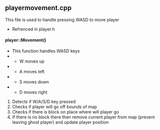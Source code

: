 ## playermovement.cpp

This file is used to handle pressing WASD to move player
- Refrenced in player.h

#### player::Movement()
- This function handles WASD keys
- - W moves up
- - A moves left
- - S moves down
- - D moves right
1. Detects if W/A/S/D key pressed
2. Checks if player will go off bounds of map
3. Checks if there is block on place where will player go
4. If there is no block there then remove current player from map (prevent leaving ghost player) and update player position